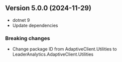 ## Version 5.0.0 (2024-11-29)
* dotnet 9
* Update dependencies

### Breaking changes

* Change package ID from AdaptiveClient.Utilities to LeaderAnalytics.AdaptiveClient.Utilities